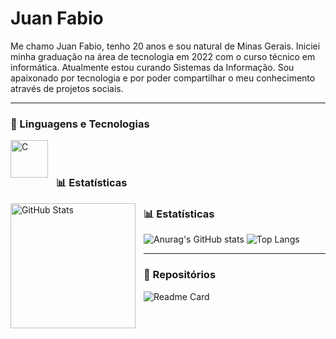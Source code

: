 # Juan Fabio

Me chamo Juan Fabio, tenho 20 anos e sou natural de Minas Gerais. Iniciei minha graduação na área de tecnologia em 2022 com o curso técnico em informática. Atualmente estou curando Sistemas da Informação. Sou apaixonado por tecnologia e por poder compartilhar o meu conhecimento através de projetos sociais. 

---

### 🤖 Linguagens e Tecnologias

<img 
    align="left" 
    alt="C"
    title="C" 
    width="60px" 
    style="padding-right: 10px;" 
    src="https://img.icons8.com/color/240/c-programming.png" alt="c-programming"
/>

<br/>
<br/>

### 📊 Estatísticas

<p align="left">
  <img 
        align="left" 
        alt="GitHub Stats" 
        height="200" 
        style="padding-right: 10px;" 
        src="https://github-readme-stats.vercel.app/api?username=JuanFab&show_icons=true&theme=transparent" 
  />

    
### 📊 Estatísticas

![Anurag's GitHub stats](https://github-readme-stats.vercel.app/api?username=JuanFab&show_icons=true&theme=dark)   ![Top Langs](https://github-readme-stats.vercel.app/api/top-langs/?username=JuanFab&theme=dark&layout=compact)

---

### 🔗 Repositórios

![Readme Card](https://github-readme-stats.vercel.app/api/pin/?username=JuanFab&repo=bmi-calculator&theme=dark)


</p>
